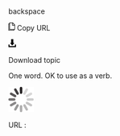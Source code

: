 # 

backspace

![Copy URL](media/backtab/Copy.png)
Copy URL

![Download](media/backtab/Download.png)

Download topic

One word. OK to use as a verb.

![In progress](media/backtab/activity-large.gif)

URL :
